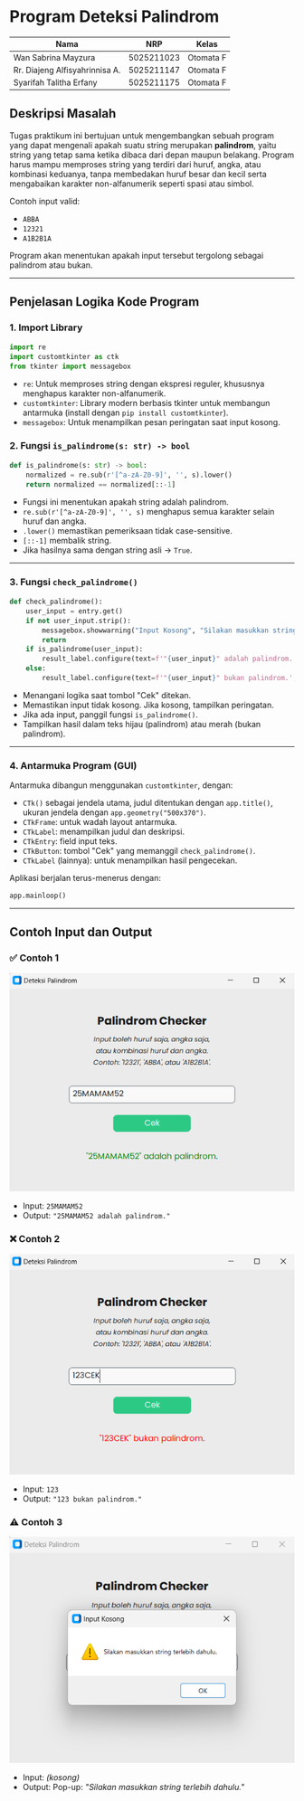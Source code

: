 # Program Deteksi Palindrom

| Nama                         | NRP        | Kelas      |
|------------------------------|------------|------------|
| Wan Sabrina Mayzura          | 5025211023 | Otomata F  |
| Rr. Diajeng Alfisyahrinnisa A.| 5025211147 | Otomata F |
| Syarifah Talitha Erfany      | 5025211175 | Otomata F  |

## Deskripsi Masalah

Tugas praktikum ini bertujuan untuk mengembangkan sebuah program yang dapat mengenali apakah suatu string merupakan **palindrom**, yaitu string yang tetap sama ketika dibaca dari depan maupun belakang. Program harus mampu memproses string yang terdiri dari huruf, angka, atau kombinasi keduanya, tanpa membedakan huruf besar dan kecil serta mengabaikan karakter non-alfanumerik seperti spasi atau simbol.

Contoh input valid:  
- `ABBA`  
- `12321`  
- `A1B2B1A`  

Program akan menentukan apakah input tersebut tergolong sebagai palindrom atau bukan.

---

## Penjelasan Logika Kode Program

### 1. Import Library

```python
import re
import customtkinter as ctk
from tkinter import messagebox
````

* `re`: Untuk memproses string dengan ekspresi reguler, khususnya menghapus karakter non-alfanumerik.
* `customtkinter`: Library modern berbasis tkinter untuk membangun antarmuka (install dengan `pip install customtkinter`).
* `messagebox`: Untuk menampilkan pesan peringatan saat input kosong.


### 2. Fungsi `is_palindrome(s: str) -> bool`

```python
def is_palindrome(s: str) -> bool:
    normalized = re.sub(r'[^a-zA-Z0-9]', '', s).lower()
    return normalized == normalized[::-1]
```

* Fungsi ini menentukan apakah string adalah palindrom.
* `re.sub(r'[^a-zA-Z0-9]', '', s)` menghapus semua karakter selain huruf dan angka.
* `.lower()` memastikan pemeriksaan tidak case-sensitive.
* `[::-1]` membalik string.
* Jika hasilnya sama dengan string asli → `True`.

---

### 3. Fungsi `check_palindrome()`

```python
def check_palindrome():
    user_input = entry.get()
    if not user_input.strip():
        messagebox.showwarning("Input Kosong", "Silakan masukkan string terlebih dahulu.")
        return
    if is_palindrome(user_input):
        result_label.configure(text=f'"{user_input}" adalah palindrom.', text_color="green")
    else:
        result_label.configure(text=f'"{user_input}" bukan palindrom.', text_color="red")
```

* Menangani logika saat tombol "Cek" ditekan.
* Memastikan input tidak kosong. Jika kosong, tampilkan peringatan.
* Jika ada input, panggil fungsi `is_palindrome()`.
* Tampilkan hasil dalam teks hijau (palindrom) atau merah (bukan palindrom).

---

### 4. Antarmuka Program (GUI)

Antarmuka dibangun menggunakan `customtkinter`, dengan:

* `CTk()` sebagai jendela utama, judul ditentukan dengan `app.title()`, ukuran jendela dengan `app.geometry("500x370")`.
* `CTkFrame`: untuk wadah layout antarmuka.
* `CTkLabel`: menampilkan judul dan deskripsi.
* `CTkEntry`: field input teks.
* `CTkButton`: tombol "Cek" yang memanggil `check_palindrome()`.
* `CTkLabel` (lainnya): untuk menampilkan hasil pengecekan.

Aplikasi berjalan terus-menerus dengan:

```python
app.mainloop()
```

---

## Contoh Input dan Output

### ✅ Contoh 1

![images](/images/palindrome.png)

* Input: `25MAMAM52`
* Output: `"25MAMAM52 adalah palindrom."`


### ❌ Contoh 2

![images](/images/nonpalindrome.png)

* Input: `123`
* Output: `"123 bukan palindrom."`

### ⚠️ Contoh 3

![images](/images/noinput.png)

* Input: *(kosong)*
* Output: Pop-up: *"Silakan masukkan string terlebih dahulu."*
